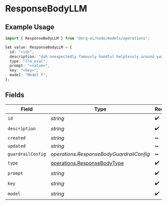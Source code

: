 # ResponseBodyLLM

## Example Usage

```typescript
import { ResponseBodyLLM } from "@orq-ai/node/models/operations";

let value: ResponseBodyLLM = {
  id: "<id>",
  description: "duh unexpectedly famously handful helplessly around yum qua",
  type: "llm_eval",
  prompt: "<value>",
  key: "<key>",
  model: "Model Y",
};
```

## Fields

| Field                                                                      | Type                                                                       | Required                                                                   | Description                                                                |
| -------------------------------------------------------------------------- | -------------------------------------------------------------------------- | -------------------------------------------------------------------------- | -------------------------------------------------------------------------- |
| `id`                                                                       | *string*                                                                   | :heavy_check_mark:                                                         | N/A                                                                        |
| `description`                                                              | *string*                                                                   | :heavy_check_mark:                                                         | N/A                                                                        |
| `created`                                                                  | *string*                                                                   | :heavy_minus_sign:                                                         | N/A                                                                        |
| `updated`                                                                  | *string*                                                                   | :heavy_minus_sign:                                                         | N/A                                                                        |
| `guardrailConfig`                                                          | *operations.ResponseBodyGuardrailConfig*                                   | :heavy_minus_sign:                                                         | N/A                                                                        |
| `type`                                                                     | [operations.ResponseBodyType](../../models/operations/responsebodytype.md) | :heavy_check_mark:                                                         | N/A                                                                        |
| `prompt`                                                                   | *string*                                                                   | :heavy_check_mark:                                                         | N/A                                                                        |
| `key`                                                                      | *string*                                                                   | :heavy_check_mark:                                                         | N/A                                                                        |
| `model`                                                                    | *string*                                                                   | :heavy_check_mark:                                                         | N/A                                                                        |
